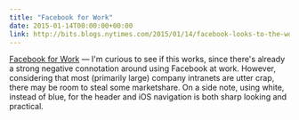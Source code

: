 ```yaml
---
title: "Facebook for Work"
date: 2015-01-14T00:00:00+00:00
link: http://bits.blogs.nytimes.com/2015/01/14/facebook-looks-to-the-workplace-for-future-growth/
---
```

[Facebook for Work](http://bits.blogs.nytimes.com/2015/01/14/facebook-looks-to-the-workplace-for-future-growth/) &mdash; 
 I'm curious to see if this works, since there's already a strong negative connotation around using Facebook at work. However, considering that most (primarily large) company intranets are utter crap, there may be room to steal some marketshare. On a side note, using white, instead of blue, for the header and iOS navigation is both sharp looking and practical.
